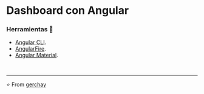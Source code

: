 # Dashboard con Angular

### Herramientas 🚀
- [Angular CLI](https://cli.angular.io/).
- [AngularFire](https://github.com/angular/angularfire).
- [Angular Material](https://material.angular.io/).


<br/> 

---

⭐️ From [gerchay](https://github.com/gerchay)

